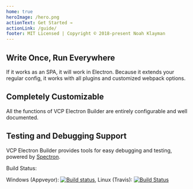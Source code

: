 ```yaml
---
home: true
heroImage: /hero.png
actionText: Get Started →
actionLink: /guide/
footer: MIT Licensed | Copyright © 2018-present Noah Klayman
---
```


<div class="features">
  <div class="feature">
    <h2>Write Once, Run Everywhere</h2>
    <p>If it works as an SPA, it will work in Electron. Because it extends your regular config, it works with all plugins and customized webpack options.</p>
  </div>
  <div class="feature">
    <h2>Completely Customizable</h2>
    <p>All the functions of VCP Electron Builder are entirely configurable and well documented.</p>
  </div>
  <div class="feature">
    <h2>Testing and Debugging Support</h2>
    <p>VCP Electron Builder provides tools for easy debugging and testing, powered by <a href="https://github.com/electron/spectron" target="_blank">Spectron</a>.</p>
  </div>
</div>
<centered-markdown>
Build Status:

Windows (Appveyor): [![Build status](https://ci.appveyor.com/api/projects/status/tyrr8kemli4vfll7?svg=true)](https://ci.appveyor.com/project/nklayman/vue-cli-plugin-electron-builder), Linux (Travis): [![Build Status](https://travis-ci.org/nklayman/vue-cli-plugin-electron-builder.svg?branch=master)](https://travis-ci.org/nklayman/vue-cli-plugin-electron-builder)

</centered-markdown>
